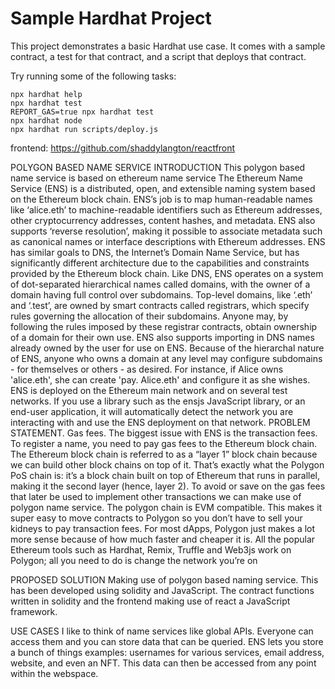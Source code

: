 # Sample Hardhat Project

This project demonstrates a basic Hardhat use case. It comes with a sample contract, a test for that contract, and a script that deploys that contract.

Try running some of the following tasks:

```shell
npx hardhat help
npx hardhat test
REPORT_GAS=true npx hardhat test
npx hardhat node
npx hardhat run scripts/deploy.js
```
frontend: https://github.com/shaddylangton/reactfront



POLYGON BASED NAME SERVICE
INTRODUCTION
This polygon based name service is based on ethereum name service
The Ethereum Name Service (ENS) is a distributed, open, and extensible naming system based on the Ethereum block chain.
ENS’s job is to map human-readable names like ‘alice.eth’ to machine-readable identifiers such as Ethereum addresses, other cryptocurrency addresses, content hashes, and metadata. ENS also supports ‘reverse resolution’, making it possible to associate metadata such as canonical names or interface descriptions with Ethereum addresses.
ENS has similar goals to DNS, the Internet’s Domain Name Service, but has significantly different architecture due to the capabilities and constraints provided by the Ethereum block chain. Like DNS, ENS operates on a system of dot-separated hierarchical names called domains, with the owner of a domain having full control over subdomains.
Top-level domains, like ‘.eth’ and ‘.test’, are owned by smart contracts called registrars, which specify rules governing the allocation of their subdomains. Anyone may, by following the rules imposed by these registrar contracts, obtain ownership of a domain for their own use. ENS also supports importing in DNS names already owned by the user for use on ENS.
Because of the hierarchal nature of ENS, anyone who owns a domain at any level may configure subdomains - for themselves or others - as desired. For instance, if Alice owns 'alice.eth', she can create 'pay. Alice.eth' and configure it as she wishes.
ENS is deployed on the Ethereum main network and on several test networks. If you use a library such as the ensjs JavaScript library, or an end-user application, it will automatically detect the network you are interacting with and use the ENS deployment on that network.
PROBLEM STATEMENT.
Gas fees. The biggest issue with ENS is the transaction fees. To register a name, you need to pay gas fees to the Ethereum block chain. The Ethereum block chain is referred to as a “layer 1” block chain because we can build other block chains on top of it. That’s exactly what the Polygon PoS chain is: it’s a block chain built on top of Ethereum that runs in parallel, making it the second layer (hence, layer 2). To avoid or save on the gas fees that later be used to implement other transactions we can make use of polygon name service. The polygon chain is EVM compatible. This makes it super easy to move contracts to Polygon so you don’t have to sell your kidneys to pay transaction fees. For most dApps, Polygon just makes a lot more sense because of how much faster and cheaper it is. All the popular Ethereum tools such as Hardhat, Remix, Truffle and Web3js work on Polygon; all you need to do is change the network you’re on



PROPOSED SOLUTION
Making use of polygon based naming service.
This has been developed using solidity and JavaScript. The contract functions written in solidity and the frontend making use of react a JavaScript framework.

USE CASES
I like to think of name services like global APIs.
Everyone can access them and you can store data that can be queried. ENS lets you store a bunch of things examples: usernames for various services, email address, website, and even an NFT. This data can then be accessed from any point within the webspace.


